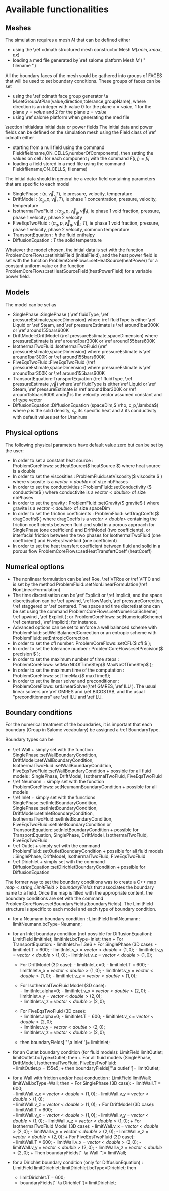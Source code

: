 Available functionalities  
===========================

Meshes
------

The simulation requires a mesh $M$ that can be defined either

- using the \ref cdmath structured mesh constructor Mesh $M(xmin,xmax,nx)$
- loading a med file generated by \ref salome platform Mesh $M$ (''  filename '')

All the boundary faces of the mesh sould be gathered into groups of FACES that will be used to set boundary conditions. These groups of faces can be set
- using the \ref cdmath face group generator \a M.setGroupAtPlan(value,direction,tolerance,groupName), where direction is an integer with value $0$ for the plane $x=value$, $1$ for the plane $y=value$ and $2$ for the plane $z=value$
- using \ref salome platform when generating the med file


\section Initialdata Initial data or power fields
The initial data and power fields can be defined on the simulation mesh using the Field class of \ref cdmath either
- starting from a null field using the command Field(fieldname,ON\_CELLS,numberOfComponents), then setting the values on cell $i$ for each component  $j$ with the command $F(i,j)=fij$
- loading a field stored in a med file using the command Field(filename,ON\_CELLS, filename)

The initial data should in general be a vector field containing parameters that are specific to each model
- SinglePhase : $(p, \vec{v}, T)$, ie pressure, velocity, temperature
- DriftModel : $(c_g, p, \vec{v}, T)$, ie phase 1 concentration, pressure, velocity, temperature
- IsothermalTwoFluid : $(\alpha_g, p,\vec{v}_g,\vec{v}_l)$, ie phase 1 void fraction, pressure, phase 1 velocity, phase 2 velocity
- FiveEqsTwoFluid : $(\alpha_g, p,\vec{v}_g,\vec{v}_l,T)$, ie phase 1 void fraction, pressure, phase 1 velocity, phase 2 velocity, common temperature
- TransportEquation : $h$ the fluid enthalpy 
- DiffusionEquation : $T$ the solid temperature

Whatever the model chosen, the initial data is set with the function ProblemCoreFlows::setInitialField (initialField), and the heat power field is set with the function ProblemCoreFlows::setHeatSource(heatPower) for a constant uniform value or the function ProblemCoreFlows::setHeatSourceField(heatPowerField) for a variable power field.

Models
------

The model can be set as

- SinglePhase::SinglePhase ( \ref fluidType, \ref pressureEstimate,spaceDimension) where \ref fluidType is either  \ref Liquid or \ref Steam, and \ref pressureEstimate is \ref around1bar300K or \ref around155bars600K
- DriftModel::DriftModel (\ref pressureEstimate,spaceDimension) where  pressureEstimate is \ref around1bar300K or \ref around155bars600K
- IsothermalTwoFluid::IsothermalTwoFluid (\ref pressureEstimate,spaceDimension) where  pressureEstimate is \ref around1bar300K or \ref around155bars600K
- FiveEqsTwoFluid::FiveEqsTwoFluid (\ref pressureEstimate,spaceDimension) where  pressureEstimate is \ref around1bar300K or \ref around155bars600K
- TransportEquation::TransportEquation (\ref fluidType, \ref pressureEstimate ,$\vec v$) where \ref fluidType is either  \ref Liquid or \ref Steam, \ref pressureEstimate is \ref around1bar300K or \ref around155bars600K and$\vec v$ is the velocity vector assumed constant and of type vector<double>
- DiffusionEquation::DiffusionEquation (spaceDim,$ \rho, c_p,\lambda$) where $\rho$ is the solid density, $c_p$ its specific heat and $\lambda$ its conductivity with default values set for Uranirum

Physical options
----------------

The following physical parameters have default value zero but can be set by the user:

- In order to set a constant heat source : ProblemCoreFlows::setHeatSource($ heatSource $) where heat source is a double
- In order to set the viscosities : ProblemFluid::setViscosity($ viscosite $ ) where viscosite is a $vector<double>$ of size nbPhases
- In order to set the conductivities : ProblemFluid::setConductivity ($ conductivite$ ) where conductivite is a $vector<double>$ of size nbPhases
- In order to set the gravity : ProblemFluid::setGravity($ gravite$ ) where gravite is a $vector<double>$ of size spaceDim
- In order to set the friction coefficients : ProblemFluid::setDragCoeffs($ dragCoeffs$ ) where dragCoeffs is a $vector<double>$ containing the friction coefficients between fluid and solid in a porous approach for SinglePhase (one coefficient) and DriftModel (two coefficients), or interfacial friction between the two phases for IsothermalTwoFluid (one coefficient) and FiveEqsTwoFluid (one coefficient)
- In order to set the heat transfert coefficient between fluid and solid in a porous flow ProblemCoreFlows::setHeatTransfertCoeff (heatCoeff)

Numerical options
-----------------

- The nonlinear formulation can be \ref Roe, \ref VFRoe or \ref VFFC and is set by the method ProblemFluid::setNonLinearFormulation(\ref NonLinearFormulation)
- The time discretisation can be \ref Explicit or \ref Implicit, and the space discretisation can be \ref upwind, \ref lowMach, \ref pressureCorrection, \ref staggered or \ref centered. The space and time discretisations can be set using the command ProblemCoreFlows::setNumericalScheme( \ref upwind ,  \ref Explicit ); or ProblemCoreFlows::setNumericalScheme( \ref centered ,  \ref Implicit); for instance. 
- Advanced options can be set to enforce a well balanced scheme with ProblemFluid::setWellBalancedCorrection or an entropic scheme  with ProblemFluid::setEntropicCorrection.
- In order to set the cfl number: ProblemCoreFlows::setCFL($ cfl $ );
- In order to set the tolerance number  : ProblemCoreFlows::setPrecision($ precision $ );
- In order to set the maximum number of time steps : ProblemCoreFlows::setMaxNbOfTimeStep($ MaxNbOfTimeStep$ );
- In order to set the maximum time of the computation : ProblemCoreFlows::setTimeMax($ maxTime$);
- In order to set the linear solver and preconditioner : ProblemCoreFlows::setLinearSolver(\ref GMRES, \ref ILU ).
The usual linear solvers are \ref GMRES and \ref BICGSTAB, and the usual "preconditionners" are \ref ILU and \ref LU.


Boundary conditions
-------------------

For the numerical treatment of the boundaries, it is important that each boundary (Group in Salome vocabulary) be assigned a \ref BoundaryType.

Boundary types can be 

- \ref Wall
      + simply set with the function SinglePhase::setWallBoundaryCondition, DriftModel::setWallBoundaryCondition, IsothermalTwoFluid::setWallBoundaryCondition, FiveEqsTwoFluid::setWallBoundaryCondition
      + possible for all fluid models : SinglePhase, DriftModel, IsothermalTwoFluid, FiveEqsTwoFluid
- \ref Neumann
      + simply set with the function ProblemCoreFlows::setNeumannBoundaryCondition
      + possible for all models
- \ref Inlet
      + simply set with the functions SinglePhase::setInletBoundaryCondition, SinglePhase::setInletBoundaryCondition, DriftModel::setInletBoundaryCondition, IsothermalTwoFluid::setInletBoundaryCondition, FiveEqsTwoFluid::setInletBoundaryCondition or TransportEquation::setInletBoundaryCondition
      + possible for TransportEquation, SinglePhase, DriftModel, IsothermalTwoFluid, FiveEqsTwoFluid
- \ref Outlet
      + simply set with the command ProblemFluid::setOutletBoundaryCondition
      + possible for all fluid models : SinglePhase, DriftModel, IsothermalTwoFluid, FiveEqsTwoFluid
- \ref Dirichlet
      + simply set with the command DiffusionEquation::setDirichletBoundaryCondition
      + possible for DiffusionEquation

The former way to set the boundary conditions was to create a C++ map $map<string, LimitField> boundaryFields$ that associates the boundary name to a field. Once the map is filled with the appropriate content, the boundary conditions are set with the command ProblemCoreFlows::setBoundaryFields(boundaryFields).
The LimitField structure is specific to each model and each type of boundary condition.
- for a Neumann boundary condition :  LimitField limitNeumann; limitNeumann.bcType=Neumann;

- for an Inlet boundary condition (not possible for DiffusionEquation): LimitField limitInlet; limitInlet.bcType=Inlet; then
      + For TransportEquation: 
		- limitInlet.h=1.3e6
      + For SinglePhase (3D case):
	  - limitInlet.T = 600;	
	  - limitInlet.v\_x = $vector<double>(1,0)$;
	  - limitInlet.v\_y = $vector<double>(1,0)$;
	  - limitInlet.v\_z = $vector<double>(1,0)$; 

     + For DriftModel (3D case):
	  - limitInlet.c=0;	
	  - limitInlet.T = 600;	
	  - limitInlet.v\_x = $vector<double>(1,0)$;
	  - limitInlet.v\_y = $vector<double>(1,0)$;
	  - limitInlet.v\_z = $vector<double>(1,0)$;

     + For IsothermalTwoFluid Model (3D case):	
	  - limitInlet.alpha=0;	
	  - limitInlet.v\_x = $vector<double>(2,0)$;
	  - limitInlet.v\_y = $vector<double>(2,0)$;	
	  - limitInlet.v\_z = $vector<double>(2,0)$;

     + For FiveEqsTwoFluid (3D case): 		
	  - limitInlet.alpha=0;	
	  - limitInlet.T = 600;	
	  - limitInlet.v\_x = $vector<double>(2,0)$;	
	  - limitInlet.v\_y = $vector<double>(2,0)$;	
	  - limitInlet.v\_z = $vector<double>(2,0)$; 

     + then boundaryFields['' \a Inlet'']= limitInlet;	

- for an Outlet boundary condition (for fluid models): LimitField limitOutlet; limitOutlet.bcType=Outlet; then
      + For all fluid models (SinglePhase, DriftModel, IsothermalTwoFluid, FiveEqsTwoFluid: 		
	  - limitOutlet.p = 155e5;
      + then boundaryFields[''\a outlet'']= limitOutlet;
      
- for a Wall with friction and/or heat conduction : LimitField limitWall; limitWall.bcType=Wall; then
      + For SinglePhase (3D case): 
	  - limitWall.T = 600;	
	  - limitWall.v\_x = $vector<double>(1,0)$;	
	  - limitWall.v\_y = $vector<double>(1,0)$; 	
	  - limitWall.v\_z = $vector<double>(1,0)$;
      + For DriftModel (3D case):		
	  - limitWall.T = 600;	
	  - limitWall.v\_x = $vector<double>(1,0)$;	
	  - limitWall.v\_y = $vector<double>(1,0)$;	
	  - limitWall.v\_z = $vector<double>(1,0)$;
      + For IsothermalTwoFluid Model (3D case):	
	  - limitWall.v\_x = $vector<double>(2,0)$;
	  - limitWall.v\_y = $vector<double>(2,0)$;
	  - limitWall.v\_z = $vector<double>(2,0)$;
      + For FiveEqsTwoFluid (3D case): 		
	  - limitWall.T = 600;
	  - limitWall.v\_x = $vector<double>(2,0)$;	
	  - limitWall.v\_y = $vector<double>(2,0)$;	
	  - limitWall.v\_z = $vector<double>(2,0)$;	
      + Then boundaryFields['' \a Wall '']= limitWall;	

- for a Dirichlet boundary condition (only for DiffusionEquation) : LimitField limitDirichlet; limitDirichlet.bcType=Dirichlet; then
  	- limitDirichlet.T = 600; 
	- boundaryFields['' \a Dirichlet'']= limitDirichlet; 


